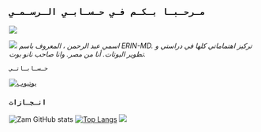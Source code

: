 ## `مـرحـبـا بـكـم فـي حـسـابـي الـرسـمـي`

<a href="https://whatsapp.com/channel/0029VaiUhw5BFLgV89U3rT18" target="blank"><img src="https://img.shields.io/badge/MY%20CHANNEL-25D366?style=for-the-badge&logo=whatsapp&logoColor=white" /></a>

<a href="https://github.com/DK3MK"><img src="https://cardivo.vercel.app/api?name=ERIN-MD+&description=مرحباً+انا+ايرن+مطور+مشروع+نانو+بوت..&image=https://raw.githubusercontent.com/ERIN-MD/ERIN-MEDIA/main/Just_For_Nano_Bot/ERIN.jpeg&backgroundColor=%23ecf0f1&instagram=ERIN-MD&whatsapp=https://whatsapp.com/channel/0029VaiUhw5BFLgV89U3rT18&pattern=leaf&colorPattern=%23eaeaea"
/></a>
_اسمي عبد الرحمن ، المعروف باسم ERIN-MD. تركيز اهتماماتي كلها في دراستي و تطوير البوتات. أنا من مصر. وانا صاحب نانو بوت._

`حـسـابـاتـي`




[![يوتيوب](https://img.shields.io/badge/YouTube-%23FF0000.svg?logo=YouTube&logoColor=white)](https://www.youtube.com/@ERIN-MD)

   
### `انـجـازات`

![Zam GitHub stats](https://github-readme-stats.vercel.app/api?username=ERIN-MD\&rank_icon=github&theme=algolia&locale=ar)
[![Top Langs](https://github-readme-stats.vercel.app/api/top-langs/?username=ERIN-MD&theme=algolia&locale=ar)](https://github.com/ERIN-MD)
![](https://github-contributor-stats.vercel.app/api?username=ERIN-MD&limit=5&theme=algolia&combine_all_yearly_contributions=true&locale=ar)
</a>
